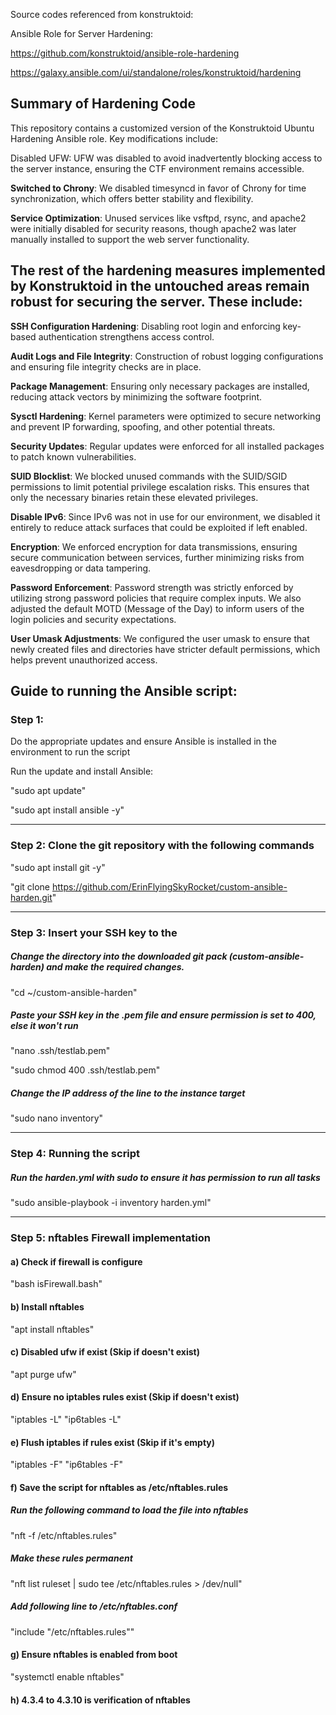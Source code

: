 Source codes referenced from konstruktoid: 

Ansible Role for Server Hardening:

https://github.com/konstruktoid/ansible-role-hardening

https://galaxy.ansible.com/ui/standalone/roles/konstruktoid/hardening

## Summary of Hardening Code ###

This repository contains a customized version of the Konstruktoid Ubuntu Hardening Ansible role. Key modifications include:

Disabled UFW: UFW was disabled to avoid inadvertently blocking access to the server instance, ensuring the CTF environment remains accessible.

**Switched to Chrony**: We disabled timesyncd in favor of Chrony for time synchronization, which offers better stability and flexibility.

**Service Optimization**: Unused services like vsftpd, rsync, and apache2 were initially disabled for security reasons, though apache2 was later manually installed to support the web server functionality.

## The rest of the hardening measures implemented by Konstruktoid in the untouched areas remain robust for securing the server. These include:

**SSH Configuration Hardening**: Disabling root login and enforcing key-based authentication strengthens access control.

**Audit Logs and File Integrity**: Construction of robust logging configurations and ensuring file integrity checks are in place.

**Package Management**: Ensuring only necessary packages are installed, reducing attack vectors by minimizing the software footprint.

**Sysctl Hardening**: Kernel parameters were optimized to secure networking and prevent IP forwarding, spoofing, and other potential threats.

**Security Updates**: Regular updates were enforced for all installed packages to patch known vulnerabilities.

**SUID Blocklist**: We blocked unused commands with the SUID/SGID permissions to limit potential privilege escalation risks. This ensures that only the necessary binaries retain these elevated privileges.

**Disable IPv6**: Since IPv6 was not in use for our environment, we disabled it entirely to reduce attack surfaces that could be exploited if left enabled.

**Encryption**: We enforced encryption for data transmissions, ensuring secure communication between services, further minimizing risks from eavesdropping or data tampering.

**Password Enforcement**: Password strength was strictly enforced by utilizing strong password policies that require complex inputs. We also adjusted the default MOTD (Message of the Day) to inform users of the login policies and security expectations.

**User Umask Adjustments**: We configured the user umask to ensure that newly created files and directories have stricter default permissions, which helps prevent unauthorized access.

## Guide to running the Ansible script:

### Step 1: 

Do the appropriate updates and ensure Ansible is installed in the environment to run the script

Run the update and install Ansible:

"sudo apt update"

"sudo apt install ansible -y"

__________________________________________

### Step 2: Clone the git repository with the following commands

"sudo apt install git -y"

"git clone https://github.com/ErinFlyingSkyRocket/custom-ansible-harden.git"

__________________________________________

### Step 3: Insert your SSH key to the
##### Change the directory into the downloaded git pack (custom-ansible-harden) and make the required changes.

"cd ~/custom-ansible-harden"

##### Paste your SSH key in the .pem file and ensure permission is set to 400, else it won't run

"nano .ssh/testlab.pem"

"sudo chmod 400 .ssh/testlab.pem"

##### Change the IP address of the line to the instance target
"sudo nano inventory"

__________________________________________

### Step 4: Running the script
##### Run the harden.yml with sudo to ensure it has permission to run all tasks
"sudo ansible-playbook -i inventory harden.yml"
__________________________________________
### Step 5: nftables Firewall implementation
#### a) Check if firewall is configure
"bash isFirewall.bash"
#### b) Install nftables
"apt install nftables"
#### c) Disabled ufw if exist (Skip if doesn't exist)
"apt purge ufw"
#### d) Ensure no iptables rules exist (Skip if doesn't exist)
"iptables -L"
"ip6tables -L"
#### e) Flush iptables if rules exist (Skip if it's empty)
"iptables -F"
"ip6tables -F"
#### f) Save the script for nftables as /etc/nftables.rules
  ##### Run the following command to load the file into nftables
  "nft -f /etc/nftables.rules"
  ##### Make these rules permanent
  "nft list ruleset | sudo tee /etc/nftables.rules > /dev/null" 
  ##### Add following line to /etc/nftables.conf
  "include "/etc/nftables.rules"" 
#### g) Ensure nftables is enabled from boot
"systemctl enable nftables"
#### h) 4.3.4 to 4.3.10 is verification of nftables

